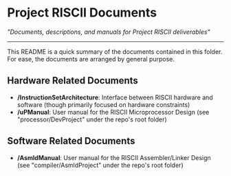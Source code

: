 # Project RISCII Documents
*"Documents, descriptions, and manuals for Project RISCII deliverables"*

---

This README is a quick summary of the documents contained in this folder. For ease, the documents are arranged by general purpose.

## Hardware Related Documents
- __/InstructionSetArchitecture__: Interface between RISCII hardware and software (though primarily focused on hardware constraints)
- __/uPManual__: User manual for the RISCII Microprocessor Design (see "processor/DevProject" under the repo's root folder)

## Software Related Documents
- __/AsmldManual__: User manual for the RISCII Assembler/Linker Design (see "compiler/AsmldProject" under the repo's root folder)
